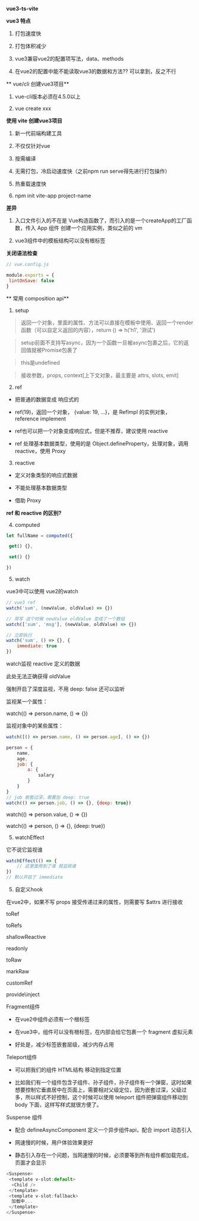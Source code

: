**vue3-ts-vite**

**vue3 特点**

1. 打包速度快

2. 打包体积减少

3. vue3兼容vue2的配置项写法，data、methods

4. 在vue2的配置中能不能读取vue3的数据和方法?? 可以拿到，反之不行



** vue/cli 创建vue3项目**

1. vue-cli版本必须在4.5.0以上

2. vue create xxx



**使用 vite 创建vue3项目**

1. 新一代前端构建工具

2. 不仅仅针对vue

3. 按需编译

4. 无需打包，冷启动速度快（之前npm run serve得先进行打包操作）

5. 热重载速度快

6. npm init vite-app project-name



**差异**

1. 入口文件引入的不在是 Vue构造函数了，而引入的是一个createApp的工厂函数，传入 App 组件 创建一个应用实例，类似之前的 vm

2. vue3组件中的模板结构可以没有根标签



**关闭语法检查**

```js
// vue.config.js

module.exports = {
 lintOnSave: false
}
```



** 常用 composition api**

1. setup

> 返回一个对象，里面的属性、方法可以直接在模板中使用、返回一个render函数（可以自定义返回的内容），return () => h('h1', '测试')

> setup前面不支持写async，因为一个函数一旦被async包裹之后，它的返回值就被Promise包裹了

> this是undefined

> 接收参数，props, context[上下文对象，最主要是 attrs, slots, emit]



2. ref

- 把普通的数据变成 响应式的

- ref(19)，返回一个对象， {value: 19, ...}，是 RefImpl 的实例对象，reference implement

- ref也可以把一个对象变成响应式，但是不推荐，建议使用 reactive

- ref 处理基本数据类型，使用的是 Object.defineProperty，处理对象，调用 reactive，使用 Proxy



3. reactive

- 定义对象类型的响应式数据

- 不能处理基本数据类型

- 借助 Proxy



**ref 和 reactive 的区别?**



4. computed

```js
let fullName = computed({

 get() {},

 set() {}

})
```



5. watch

vue3中可以使用 vue2的watch

```js
// vue3 ref
watch('sum', (newValue, oldValue) => {})

// 简写 这个时候 newValue oldValue 变成了一个数组
watch(['sum', 'msg'], (newValue, oldValue) => {})

// 立即执行
watch('sum', () => {}, {
    immediate: true
})
```



watch监视 reactive 定义的数据

此处无法正确获得  oldValue

强制开启了深度监视，不用 deep: false 还可以监听

监视某一个属性：

watch(() => person.name, () => {})

监视对象中的某些属性：

```js
watch([() => person.name, () => person.age], () => {})
```



```js
person = {
    name,
    age,
    job: {
        a: {
            salary
        }
    }
}
// job 嵌套过深，需要加 deep: true
watch(() => person.job, () => {}, {deep: true})
```

watch(() => person.value, () => {})

watch(() => person, () => {}, {deep: true})



5. watchEffect

它不说它监视谁

```js
watchEffect(() => {
    // 这里面用到了谁 就监视谁
})
// 默认开启了 immediate
```







5. 自定义hook



在vue2中，如果不写 props 接受传递过来的属性，则需要写 $attrs 进行接收



toRef



toRefs



shallowReactive



readonly



toRaw

markRaw



customRef

provide\inject



Fragment组件

- 在vue2中组件必须有一个根标签

- 在vue3中，组件可以没有根标签，在内部会给它包裹一个 fragment 虚拟元素

- 好处是，减少标签嵌套层级，减少内存占用



Teleport组件

- 可以把我们的组件 HTML结构 移动到指定位置

- 比如我们有一个组件包含子组件、孙子组件，孙子组件有一个弹窗，这时如果想要控制它垂直居中在页面上，需要相对父级定位，因为嵌套过深，父级过多，所以样式不好控制，这个时候可以使用 teleport 组件把弹窗组件移动到 body 下面，这样写样式就很方便了。



Suspense 组件

- 配合 defineAsyncComponent 定义一个异步组件api，配合 import 动态引入

- 网速慢的时候，用户体验效果更好

- 静态引入存在一个问题，当网速慢的时候，必须要等到所有组件都加载完成，页面才会显示

```js
<Suspense>
 <template v-slot:default>
  <Child />
 </template>
 <template v-slot:fallback>
  加载中...
 </template>
</Suspense>
```